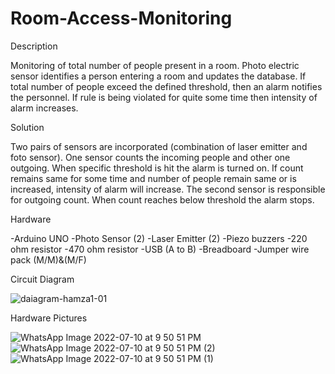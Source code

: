 # Room-Access-Monitoring
Description

Monitoring of total number of people present in a room. Photo electric sensor identifies a person entering a room and updates the database. If total number of people exceed the defined threshold, then an alarm notifies the personnel. If rule is being violated for quite some time then intensity of alarm increases. 

Solution

Two pairs of sensors are incorporated (combination of laser emitter and foto sensor). One sensor counts the incoming people and other one outgoing. When specific threshold is hit the alarm is turned on. If count remains same for some time and number of people remain same or is increased, intensity of alarm will increase. The second sensor is responsible for outgoing count. When count reaches below threshold the alarm stops.

Hardware

-Arduino UNO 
-Photo Sensor (2) 
-Laser Emitter (2) 
-Piezo buzzers 
-220 ohm resistor 
-470 ohm resistor 
-USB (A to B) 
-Breadboard 
-Jumper wire pack (M/M)&amp;(M/F)


Circuit Diagram


![daiagram-hamza1-01](https://user-images.githubusercontent.com/61425791/174098279-827d4b5b-ca4a-4a40-83ac-f5700f3e4887.png)

Hardware Pictures


![WhatsApp Image 2022-07-10 at 9 50 51 PM](https://user-images.githubusercontent.com/61425791/178160131-6d92338d-9918-45c8-ba36-8172cbba5e3f.jpeg)
![WhatsApp Image 2022-07-10 at 9 50 51 PM (2)](https://user-images.githubusercontent.com/61425791/178160132-a5a41f2a-3bde-4f30-a44a-c1ee8206df88.jpeg)
![WhatsApp Image 2022-07-10 at 9 50 51 PM (1)](https://user-images.githubusercontent.com/61425791/178160133-afb68359-7f12-4248-8eb7-521193a183d5.jpeg)



